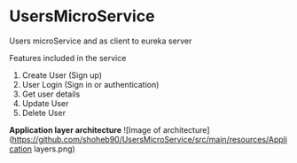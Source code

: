 # UsersMicroService
Users microService and as client to eureka server

Features included in the service
1.  Create User (Sign up)
2.  User Login (Sign in or authentication)
3.  Get user details
4.  Update User
5.  Delete User

**Application layer architecture**
![Image of architecture](https://github.com/shoheb90/UsersMicroService/src/main/resources/Application layers.png)

